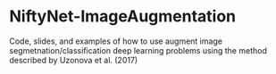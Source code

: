 # NiftyNet-ImageAugmentation
Code, slides, and examples of how to use augment image segmetnation/classification deep learning problems using the method described by Uzonova et al. (2017)

